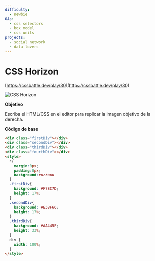 ```yaml
---
difficulty:
  - newbie
OAs:
  - css selectors
  - box model
  - css units
projects:
  - social network
  - data lovers
---
```


# CSS Horizon

[https://cssbattle.dev/play/30](https://cssbattle.dev/play/30)

![CSS Horizon](css_horizon.png)

__Objetivo__

Escriba el HTML/CSS en el editor para replicar la imagen objetivo de la derecha.

__Código de base__

```html
<div class="firstDiv"></div>
<div class="secondDiv"></div>
<div class="thirdDiv"></div>
<div class="fourthDiv"></div>
<style>
  *{
    margin:0px;
    padding:0px;
    background:#62306D
  }
  .firstDiv{
    background: #F7EC7D;
    height: 17%;
  }
  .secondDiv{
    background: #E38F66;
    height: 17%;
  }
  .thirdDiv{
    background: #AA445F;
    height: 33%;
  }
  div {
    width: 100%;
  }
</style>

```
